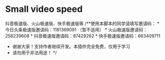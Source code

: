 # Small video speed
抖音极速版、火山极速版、快手极速版等
/**使用本脚本的同学请填写邀请码：
    * 今日头条极速版邀请码：1181369091  （暂不适用）
    * 火山极速版邀请码：258239608
    * 抖音极速版邀请码：87429262
    * 快手极速版邀请码：663409711
 * 谢谢大家！支持作者继续开发。本插件完全免费，仅用于学习
 * 请勿用于非法用途！
*/
